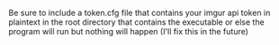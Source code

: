 Be sure to include a token.cfg file that contains your imgur api token in plaintext in the root directory that contains the executable
or else the program will run but nothing will happen (I'll fix this in the future)
